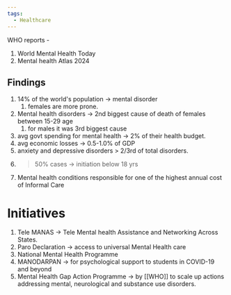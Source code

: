 ```yaml
---
tags:
  - Healthcare
---
```

WHO reports - 
1. World Mental Health Today
2. Mental health Atlas 2024

## Findings
1. 14% of the world's population -> mental disorder
	1. females are more prone.
2. Mental health disorders -> 2nd biggest cause of death of females between 15-29 age
	1. for males it was 3rd biggest cause
3. avg govt spending for mental health -> 2% of their health budget.
4. avg economic losses -> 0.5-1.0% of GDP
5. anxiety and depressive disorders > 2/3rd of total disorders.
6. >50% cases -> initiation below 18 yrs
7. Mental health conditions responsible for one of the highest annual cost of Informal Care

# Initiatives
1. Tele MANAS -> Tele Mental health Assistance and Networking Across States.
2. Paro Declaration -> access to universal Mental Health care
3. National Mental Health Programme
4. MANODARPAN -> for psychological support to students in COVID-19 and beyond
5. Mental Health Gap Action Programme -> by [[WHO]] to scale up actions addressing mental, neurological and substance use disorders.